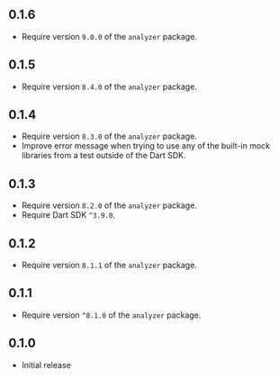 ## 0.1.6

- Require version `9.0.0` of the `analyzer` package.

## 0.1.5

- Require version `8.4.0` of the `analyzer` package.

## 0.1.4

- Require version `8.3.0` of the `analyzer` package.
- Improve error message when trying to use any of the built-in mock libraries
  from a test outside of the Dart SDK.

## 0.1.3

- Require version `8.2.0` of the `analyzer` package.
- Require Dart SDK `^3.9.0`.

## 0.1.2

- Require version `8.1.1` of the `analyzer` package.

## 0.1.1

- Require version `^8.1.0` of the `analyzer` package.

## 0.1.0

- Initial release
